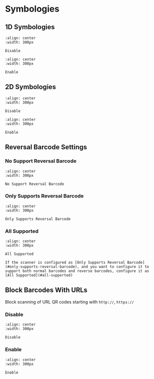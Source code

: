 # Symbologies

## 1D Symbologies

```{figure} ../../media/9950041..png
:align: center
:width: 300px

Disable
```


```{figure} ../../media/9950040..png
:align: center
:width: 300px

Enable
```

## 2D Symbologies

```{figure} ../../media/9950071..png
:align: center
:width: 300px

Disable
```


```{figure} ../../media/9950070..png
:align: center
:width: 300px

Enable
```

## Reversal Barcode Settings



### No Support Reversal Barcode
```{figure} ../../media/8910010..png
:align: center
:width: 300px

No Support Reversal Barcode
```

### Only Supports Reversal Barcode
```{figure} ../../media/8910011..png
:align: center
:width: 300px

Only Supports Reversal Barcode
```

### All Supported
```{figure} ../../media/8910012..png
:align: center
:width: 300px

All Supported
```

```{note}
If the scanner is configured as [Only Supports Reversal Barcode](#only-supports-reversal-barcode), and you want to configure it to support both normal barcodes and reverse barcodes, configure it as [All Supported](#all-supported)
```


## Block Barcodes With URLs
Block scanning of URL QR codes starting with `http://`, `https://`

### Disable
```{figure} ../../media/9950061..png
:align: center
:width: 300px

Disable
```

### Enable
```{figure} ../../media/9950060..png
:align: center
:width: 300px

Enable
```
